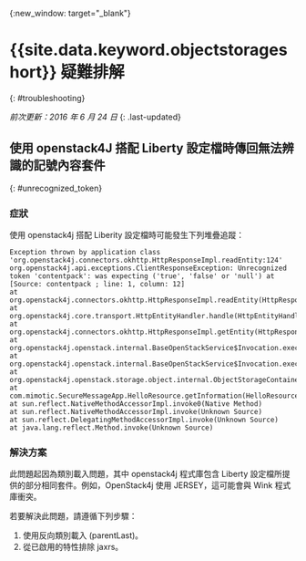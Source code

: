 {:new_window: target="_blank"}

# {{site.data.keyword.objectstorageshort}} 疑難排解
{: #troubleshooting}

*前次更新：2016 年 6 月 24 日*
{: .last-updated}

## 使用 openstack4J 搭配 Liberty 設定檔時傳回無法辨識的記號內容套件
{: #unrecognized_token}

### 症狀

使用 openstack4j 搭配 Liberity 設定檔時可能發生下列堆疊追蹤：

    Exception thrown by application class 'org.openstack4j.connectors.okhttp.HttpResponseImpl.readEntity:124'
    org.openstack4j.api.exceptions.ClientResponseException: Unrecognized token 'contentpack': was expecting ('true', 'false' or 'null') at [Source: contentpack ; line: 1, column: 12]
    at org.openstack4j.connectors.okhttp.HttpResponseImpl.readEntity(HttpResponseImpl.java:124)
    at org.openstack4j.core.transport.HttpEntityHandler.handle(HttpEntityHandler.java:56)
    at org.openstack4j.connectors.okhttp.HttpResponseImpl.getEntity(HttpResponseImpl.java:68)
    at org.openstack4j.openstack.internal.BaseOpenStackService$Invocation.execute(BaseOpenStackService.java:169)
    at org.openstack4j.openstack.internal.BaseOpenStackService$Invocation.execute(BaseOpenStackService.java:163)
    at org.openstack4j.openstack.storage.object.internal.ObjectStorageContainerServiceImpl.list(ObjectStorageContainerServiceImpl.java:41)
    at com.mimotic.SecureMessageApp.HelloResource.getInformation(HelloResource.java:47)
    at sun.reflect.NativeMethodAccessorImpl.invoke0(Native Method)
    at sun.reflect.NativeMethodAccessorImpl.invoke(Unknown Source)
    at sun.reflect.DelegatingMethodAccessorImpl.invoke(Unknown Source)
    at java.lang.reflect.Method.invoke(Unknown Source)

### 解決方案

此問題起因為類別載入問題，其中 openstack4j 程式庫包含 Liberty 設定檔所提供的部分相同套件。例如，OpenStack4j 使用 JERSEY，這可能會與 Wink 程式庫衝突。

若要解決此問題，請遵循下列步驟：

1. 使用反向類別載入 (parentLast)。
2. 從已啟用的特性排除 jaxrs。
